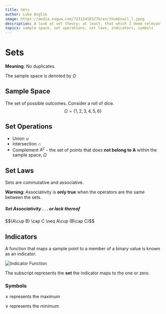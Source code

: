 ```yaml
---
title: Sets
author: Luke Anglin
image: https://media.nagwa.com/723124583276/en/thumbnail_l.jpeg
description: A look at set theory; at least, that which I deem relevant to probability and statistics. 
topics: sample space, set operations, set laws, indicators, symbols
---
```


# Sets

**Meaning**: No duplicates. 

The <span class="keyword1">sample space</span> is denoted by $\Omega$

## Sample Space 

The set of possible outcomes.  Consider a roll of dice.
$$\Omega = \{1, 2, 3, 4, 5, 6\} $$

## Set Operations

* Union $\cup$
* Intersection $\cap$
* Complement $A^c$ - the set of points that does **not belong to A** within the sample space, $\Omega$

## Set Laws

Sets are <span class="keyword1">commutative</span> and <span class="keyword1">associative</span>.  

<!-- Associativity Warning -->
<div class="alert alert-danger" role="alert">
<b>Warning: </b>Associativity is <b>only true</b> when the operators are the same between the sets.
</div>

<div class="bs-example" data-example-id="simple-panel">
<div class="panel panel-default">
   <div class="panel-heading">
      <h5 class="panel-title">Set Associativity . . . or lack thereof</h5>
   </div>
   <div class="panel-body">$$(A\cup B) \cap C \neq A\cup (B\cap C)$$
   <img src="../../../assets/media/Stat/Associativity.png" alt="">
   </div>
</div>

## Indicators

A <span class="keyword1">function</span> that maps a sample point to a member of a binary value is known as an <span class="keyword1">indicator</span>. 

![Indicator Function](https://wikimedia.org/api/rest_v1/media/math/render/svg/e14a338f7566bf9113eaffc7cc2a51e5db37261d)

The subscript represents the **set** the indicator maps to the one or zero.

### Symbols

$\wedge$ represents the maximum

$\vee$ represents the minimum



